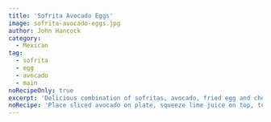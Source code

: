 ```yaml
---
title: 'Sofrita Avocado Eggs'
image: sofrita-avocado-eggs.jpg
author: John Hancock
category:
  - Mexican
tag:
  - sofrita
  - egg
  - avocado
  - main
noRecipeOnly: true
excerpt: 'Delicious combination of sofritas, avocado, fried egg and cheese stacked on top of each other.'
noRecipe: 'Place sliced avocado on plate, squeeze lime juice on top, topped with over-easy fried egg, then sofritas, then cheese. Place under broiler till melted. Garnish with green onion and cilantro. Serve with refried beans with cheese and chips and salsa.'
---
```

